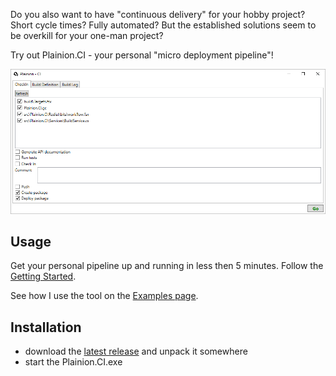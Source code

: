 
Do you also want to have "continuous delivery" for your hobby project? 
Short cycle times? Fully automated?
But the established solutions seem to be overkill for your one-man project?

Try out Plainion.CI - your personal "micro deployment pipeline"!

![](Overview.png)

## Usage

Get your personal pipeline up and running in less then 5 minutes. Follow the [Getting Started](GettingStarted.md).

See how I use the tool on the [Examples page](Examples.md).

## Installation

- download the [latest release](https://github.com/plainionist/Plainion.CI/releases) and unpack it somewhere
- start the Plainion.CI.exe

